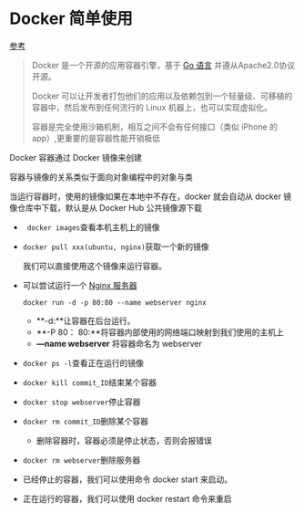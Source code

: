 # Docker 简单使用

[参考](http://www.runoob.com/docker/docker-tutorial.html)

>Docker 是一个开源的应用容器引擎，基于 [Go 语言](http://www.runoob.com/go/go-tutorial.html) 并遵从Apache2.0协议开源。
>
>Docker 可以让开发者打包他们的应用以及依赖包到一个轻量级、可移植的容器中，然后发布到任何流行的 Linux 机器上，也可以实现虚拟化。
>
>容器是完全使用沙箱机制，相互之间不会有任何接口（类似 iPhone 的 app）,更重要的是容器性能开销极低



Docker 容器通过 Docker 镜像来创建

容器与镜像的关系类似于面向对象编程中的对象与类

当运行容器时，使用的镜像如果在本地中不存在，docker 就会自动从 docker 镜像仓库中下载，默认是从 Docker Hub 公共镜像源下载



- ` docker images`查看本机主机上的镜像

- `docker pull xxx(ubuntu, nginx)`获取一个新的镜像

  我们可以直接使用这个镜像来运行容器。


- 可以尝试运行一个 [Nginx 服务器](https://store.docker.com/images/nginx/) 

  ```shell
  docker run -d -p 80:80 --name webserver nginx
  ```

  - **-d:**让容器在后台运行。
  - **-P 80： 80:**将容器内部使用的网络端口映射到我们使用的主机上
  - **—name webserver**  将容器命名为 webserver

- `docker ps -l`查看正在运行的镜像

- `docker kill commit_ID`结束某个容器

- `docker stop webserver`停止容器

- `docker rm commit_ID`删除某个容器

  - 删除容器时，容器必须是停止状态，否则会报错误

- `docker rm webserver`删除服务器

- 已经停止的容器，我们可以使用命令 docker start 来启动。

- 正在运行的容器，我们可以使用 docker restart 命令来重启